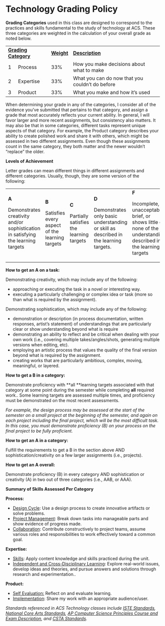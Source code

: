 
# Technology Grading Policy

**Grading Categories** used in this class are designed to correspond to the practices and skills fundamental to the study of technology at ACS. These three categories are weighted in the calculation of your overall grade as noted below.


<table>
  <tr>
   <td colspan="2" ><strong><span style="text-decoration:underline;">Grading Category</span></strong>
   </td>
   <td><strong><span style="text-decoration:underline;">Weight</span></strong>
   </td>
   <td><strong><span style="text-decoration:underline;">Description</span></strong>
   </td>
  </tr>
  <tr>
   <td>1
   </td>
   <td>Process
   </td>
   <td>33%
   </td>
   <td>How you make decisions about what to make
   </td>
  </tr>
  <tr>
   <td>2
   </td>
   <td>Expertise
   </td>
   <td>33%
   </td>
   <td>What you can do now that you couldn’t do before 
   </td>
  </tr>
  <tr>
   <td>3
   </td>
   <td>Product
   </td>
   <td>33%
   </td>
   <td>What you make and how it’s used
   </td>
  </tr>
</table>


When determining your grade in any of the categories, I consider all of the evidence you’ve submitted that pertains to that category, and assign a grade that most accurately reflects your current ability. In general, I will favor larger and more recent assignments, but consistency also matters. It may also be that in some categories, different tasks represent unique aspects of that category. For example, the Product category describes your ability to create polished work and share it with others, which might be assessed in two different assignments. Even though these assignments count in the same category, they both matter and the newer wouldn’t “replace” the older.

**Levels of Achievement**

Letter grades can mean different things in different assignments and different categories. Usually, though, they are some version of the following:


<table>
  <tr>
   <td><strong>A</strong>
<p>
Demonstrates creativity and/or sophistication in satisfying the learning targets
   </td>
   <td><strong>B</strong>
<p>
Satisfies every aspect of the learning targets
   </td>
   <td><strong>C</strong>
<p>
Partially satisfies the learning targets
   </td>
   <td><strong> D</strong>
<p>
Demonstrates only basic understanding or skill as described in the learning targets.
   </td>
   <td><strong>F</strong>
<p>
Incomplete, unacceptably brief, or shows little or none of the understanding described in the learning targets
   </td>
  </tr>
</table>


**How to get an A on a task:**

Demonstrating creativity, which may include any of the following: 



* approaching or executing the task in a novel or interesting way.
* executing a particularly challenging or complex idea or task (more so than what is required by the assignment).

Demonstrating sophistication, which may include any of the following:



* demonstration or description (in process documentation, written responses, artist’s statement) of understandings that are particularly clear or show understanding beyond what is require 
* demonstrating an ability to reflect and be critical when dealing with your own work (i.e., covering multiple takes/angles/shots, generating multiple versions when editing, etc).
* employing an artistic process that values the quality of the final version beyond what is required by the assignment.
* creating works that are particularly ambitious, complex, moving, meaningful, or layered.

**How to get a B in a category:**

Demonstrate proficiency with **all **learning targets associated with that category at some point during the semester while completing **all** required work.. Some learning targets are assessed multiple times, and proficiency must be demonstrated on the most recent assessments. 

_For example, the design process may be assessed at the start of the semester on a small project at the beginning of the semester, and again on each project including the final project, which will be the most difficult task. In this case, you must demonstrate proficiency (B) on your process on the final project to be fully proficient._

**How to get an A in a category:**

Fulfill the requirements to get a B in the section above AND sophistication/creativity on a few larger assignments (i.e., projects).

**How to get an A overall:**

Demonstrate proficiency (B) in every category AND sophistication or creativity (A) in two out of three categories (i.e., AAB, or AAA).

**Summary of Skills Assessed Per Category**

**Process:**



* <span style="text-decoration:underline;">Design Cycle</span>: Use a design process to create innovative artifacts or solve problems. 
* <span style="text-decoration:underline;">Project Management</span>: Break down tasks into manageable parts and show evidence of progress made. 
* <span style="text-decoration:underline;">Collaboration</span>: Contribute constructively to project teams, assume various roles and responsibilities to work effectively toward a common goal.

**Expertise:**



* <span style="text-decoration:underline;">Skills</span>: Apply content knowledge and skills practiced during the unit.
* <span style="text-decoration:underline;">Independent and Cross-Disciplinary Learning</span>: Explore real-world issues, develop ideas and theories, and pursue answers and solutions through research and experimentation..

**Product:**



* <span style="text-decoration:underline;">Self Evaluation:</span> Reflect on and evaluate learning.
* <span style="text-decoration:underline;">Implementation</span>: Share my work with an appropriate audience/user. 

_Standards referenced in ACS Technology classes include <span style="text-decoration:underline;"> [ISTE Standards](https://www.iste.org/standards/iste-standards-for-students)</span>, [National Core Arts Standards](https://www.nationalartsstandards.org/), [AP Computer Science Principles Course and Exam Description](https://apcentral.collegeboard.org/media/pdf/ap-computer-science-principles-course-and-exam-description.pdf), and [CSTA Standards](https://www.csteachers.org/page/standards)._
